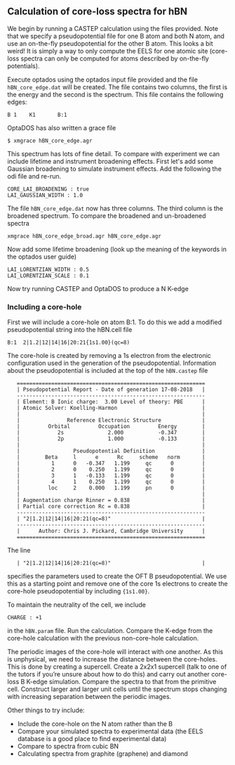 ## Calculation of core-loss spectra for hBN 

We begin by running a CASTEP calculation using the files provided.  Note that we specify a pseudopotential file for one B atom and both N atom, and use an on-the-fly pseudopotential for the other B atom.  This looks a bit weird!  It is simply a way to only compute the EELS for one atomic site (core-loss spectra can only be computed for atoms described by on-the-fly potentials).

Execute optados using the optados input file provided and the file `hBN_core_edge.dat` will be created. The file contains two columns, the first is the energy and the second is the spectrum. This file contains the following edges:

```
B 1    K1       B:1
```
	
OptaDOS has also written a grace file 

```
$ xmgrace hBN_core_edge.agr
```

This spectrum has lots of fine detail.  To compare with experiment we can include lifetime and instrument broadening effects. First let's add some Gaussian broadening to simulate instrument effects. Add the following the odi file and re-run.

```
CORE_LAI_BROADENING : true
LAI_GAUSSIAN_WIDTH : 1.0
```

The file `hBN_core_edge.dat` now has three columns. The third column is the broadened spectrum. To compare the broadened and un-broadened spectra 

```
xmgrace hBN_core_edge_broad.agr hBN_core_edge.agr
```

Now add some lifetime broadening (look up the meaning of the keywords in the optados user guide)

```
LAI_LORENTZIAN_WIDTH : 0.5
LAI_LORENTZIAN_SCALE : 0.1
```

Now try running CASTEP and OptaDOS to produce a N K-edge 

### Including a core-hole 

First we will include a core-hole on atom B:1.  To do this we add a modified pseudopotential string into the hBN.cell file

```
B:1  2|1.2|12|14|16|20:21{1s1.00}(qc=8)
```

The core-hole is created by removing a 1s electron from the electronic configuration used in the generation of the pseudopotential.  Information about the pseudopotential is included at the top of the `hBN.castep` file

```
   ============================================================
   | Pseudopotential Report - Date of generation 17-08-2018   |
   ------------------------------------------------------------
   | Element: B Ionic charge:  3.00 Level of theory: PBE      |
   | Atomic Solver: Koelling-Harmon                           |
   |                                                          |
   |               Reference Electronic Structure             |
   |         Orbital         Occupation         Energy        |
   |            2s              2.000           -0.347        |
   |            2p              1.000           -0.133        |
   |                                                          |
   |                 Pseudopotential Definition               |
   |        Beta     l      e      Rc     scheme   norm       |
   |          1      0   -0.347   1.199     qc      0         |
   |          2      0    0.250   1.199     qc      0         |
   |          3      1   -0.133   1.199     qc      0         |
   |          4      1    0.250   1.199     qc      0         |
   |         loc     2    0.000   1.199     pn      0         |
   |                                                          |
   | Augmentation charge Rinner = 0.838                       |
   | Partial core correction Rc = 0.838                       |
   ------------------------------------------------------------
   | "2|1.2|12|14|16|20:21(qc=8)"                             |
   ------------------------------------------------------------
   |      Author: Chris J. Pickard, Cambridge University      |
   ============================================================
```

The line 

```
   | "2|1.2|12|14|16|20:21(qc=8)"                             |
```

specifies the parameters used to create the OFT B pseudopotential. We use this as a starting point and remove one of the core 1s electrons to create the core-hole pseudopotential by including `{1s1.00}`.  

To maintain the neutrality of the cell, we include 

`CHARGE : +1`

in the `hBN.param` file.  Run the calculation.  Compare the K-edge from the core-hole calculation with the previous non-core-hole calculation.  

The periodic images of the core-hole will interact with one another.  As this is unphysical, we need to increase the distance between the core-holes. This is done by creating a supercell.  Create a 2x2x1 supercell (talk to one of the tutors if you’re unsure about how to do this) and carry out another core-loss B K-edge simulation.  Compare the spectra to that from the primitive cell.  Construct larger and larger unit cells until the spectrum stops changing with increasing separation between the periodic images.  

Other things to try include:

* Include the core-hole on the N atom rather than the B
* Compare your simulated spectra to experimental data (the EELS database is a good place to find experimental data) 
* Compare to spectra from cubic BN
* Calculating spectra from graphite (graphene) and diamond 





